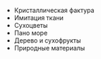 - Кристаллическая фактура
- Имитация ткани
- Сухоцветы
- Пано море
- Дерево и сухофрукты
- Природные материалы